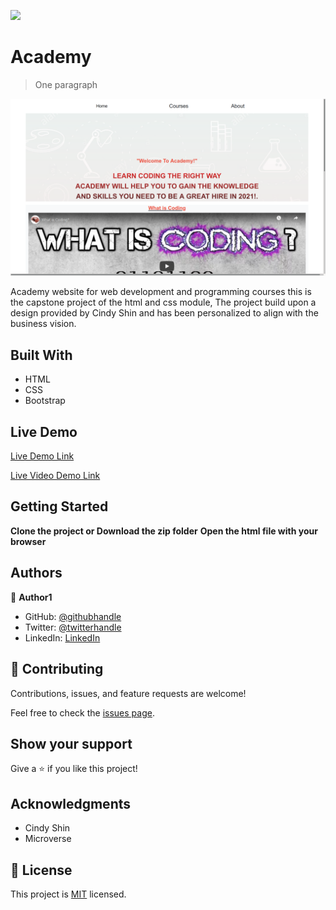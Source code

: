 ![](https://img.shields.io/badge/Academy-blueviolet)

# Academy

> One paragraph 

![screenshot](./assets/project.png)

Academy website for web development and programming courses this is the capstone project of the html and css module,
The project build upon a design provided by Cindy Shin and has been personalized to align with the business vision. 

## Built With

- HTML
- CSS
- Bootstrap

## Live Demo

[Live Demo Link](https://deevlopacademy.netlify.app/)

[Live Video Demo Link](https://www.loom.com/share/2ba39e8fa1a34a40b1e4a4b32c617f85)


## Getting Started

**Clone the project or Download the zip folder**
**Open the html file with your browser**


## Authors

👤 **Author1**

- GitHub: [@githubhandle](https://github.com/Shaher-11/)
- Twitter: [@twitterhandle](https://twitter.com/ShaherShamroukh/)
- LinkedIn: [LinkedIn](https://www.linkedin.com/in/shaher-shamroukh/)


## 🤝 Contributing

Contributions, issues, and feature requests are welcome!

Feel free to check the [issues page](issues/).

## Show your support

Give a ⭐️ if you like this project!

## Acknowledgments

- Cindy Shin
- Microverse

## 📝 License

This project is [MIT](lic.url) licensed.
